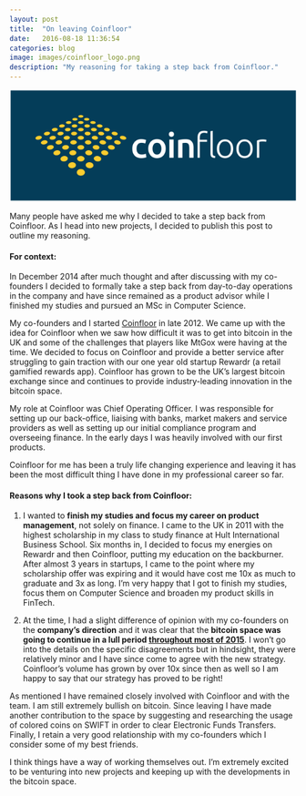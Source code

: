 ```yaml
---
layout: post
title:  "On leaving Coinfloor"
date:   2016-08-18 11:36:54
categories: blog
image: images/coinfloor_logo.png
description: "My reasoning for taking a step back from Coinfloor."
---
```


![post-image]

Many people have asked me why I decided to take a step back from Coinfloor. As I head into new projects, I decided to publish this post to outline my reasoning. 

#### For context: 

In December 2014 after much thought and after discussing with my co-founders I decided to formally take a step back from day-to-day operations in the company and have since remained as a product advisor while I finished my studies and pursued an MSc in Computer Science. 

My co-founders and I started [Coinfloor][coinfloor] in late 2012. We came up with the idea for Coinfloor when we saw how difficult it was to get into bitcoin in the UK and some of the challenges that players like MtGox were having at the time.  We decided to focus on Coinfloor and provide a better service after struggling to gain traction with our one year old startup Rewardr (a retail gamified rewards app). Coinfloor has grown to be the UK’s largest bitcoin exchange since and continues to provide industry-leading innovation in the bitcoin space.

My role at Coinfloor was Chief Operating Officer. I was responsible for setting up our back-office, liaising with banks, market makers and service providers as well as setting up our initial compliance program and overseeing finance. In the early days I was heavily involved with our first products.

Coinfloor for me has been a truly life changing experience and leaving it has been the most difficult thing I have done in my professional career so far.

#### Reasons why I took a step back from Coinfloor:

1. I wanted to **finish my studies and focus my career on product management**, not solely on finance. I came to the UK in 2011 with the highest scholarship in my class to study finance at Hult International Business School. Six months in, I decided to focus my energies on Rewardr and then Coinfloor, putting my education on the backburner. After almost 3 years in startups, I came to the point where my scholarship offer was expiring and it would have cost me 10x as much to graduate and 3x as long. I’m very happy that I got to finish my studies, focus them on Computer Science and broaden my product skills in FinTech.

2. At the time, I had a slight difference of opinion with my co-founders on the **company’s direction** and it was clear that the **bitcoin space was going to continue in a lull period [throughout most of 2015][mtgox_hack]**. I won’t go into the details on the specific disagreements but in hindsight, they were relatively minor and I have since come to agree with the new strategy. Coinfloor’s volume has grown by over 10x since then as well so I am happy to say that our strategy has proved to be right!

As mentioned I have remained closely involved with Coinfloor and with the team. I am still extremely bullish on bitcoin. Since leaving I have made another contribution to the space by suggesting and researching the usage of colored coins on SWIFT in order to clear Electronic Funds Transfers. Finally, I retain a very good relationship with my co-founders which I consider some of my best friends.

I think things have a way of working themselves out. I’m extremely excited to be venturing into new projects and keeping up with the developments in the bitcoin space.


[post-image]: /images/coinfloor_logo.png
[coinfloor]: http://coinfloor.co.uk
[mtgox_hack]:      http://www.wired.com/2014/03/bitcoin-exchange/